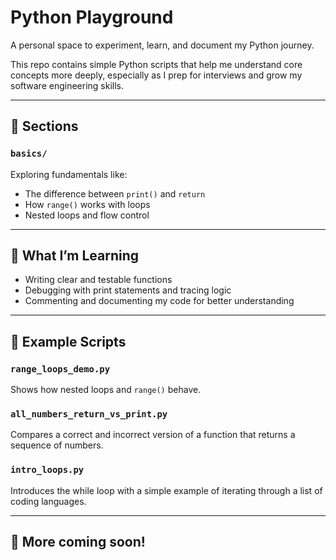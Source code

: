 # Python Playground 

A personal space to experiment, learn, and document my Python journey.

This repo contains simple Python scripts that help me understand core concepts more deeply, especially as I prep for interviews and grow my software engineering skills.

---

## 📂 Sections

### `basics/`
Exploring fundamentals like:
- The difference between `print()` and `return`
- How `range()` works with loops
- Nested loops and flow control

---

## 🧠 What I’m Learning
- Writing clear and testable functions
- Debugging with print statements and tracing logic
- Commenting and documenting my code for better understanding

---

## 📌 Example Scripts

### `range_loops_demo.py`
Shows how nested loops and `range()` behave.

### `all_numbers_return_vs_print.py`
Compares a correct and incorrect version of a function that returns a sequence of numbers.

### `intro_loops.py`
Introduces the while loop with a simple example of iterating through a list of coding languages.

---

## 🚧 More coming soon!
